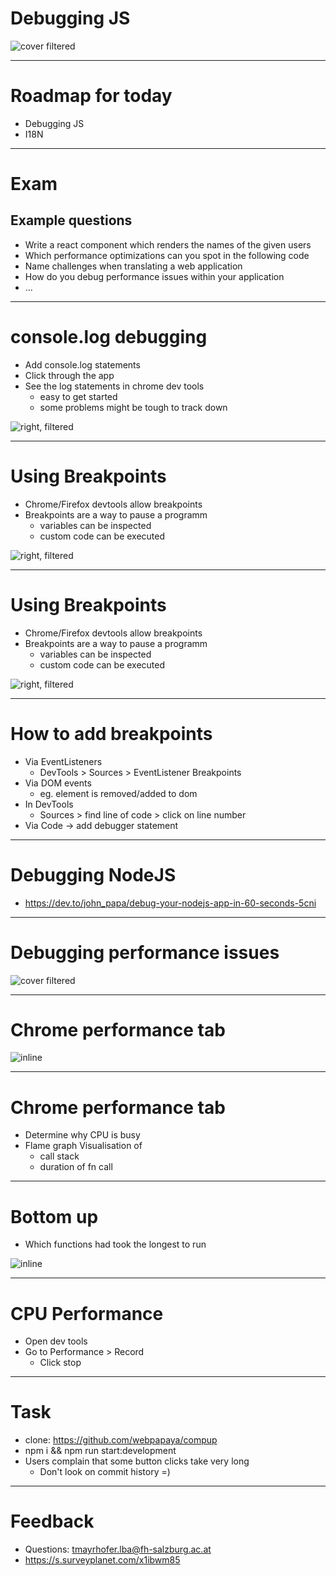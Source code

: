 # Debugging JS

![cover filtered](assets/background_3.jpg)

----

# Roadmap for today

- Debugging JS
- I18N

----

# Exam
## Example questions

- Write a react component which renders the names of the given users
- Which performance optimizations can you spot in the following code
- Name challenges when translating a web application
- How do you debug performance issues within your application
- ...

----

# console.log debugging

- Add console.log statements
- Click through the app
- See the log statements in chrome dev tools
  - easy to get started
  - some problems might be tough to track down

![right, filtered](assets/background_1.jpg)

----

# Using Breakpoints

- Chrome/Firefox devtools allow breakpoints
- Breakpoints are a way to pause a programm
  - variables can be inspected
  - custom code can be executed

![right, filtered](assets/background_2.jpg)

----

# Using Breakpoints

- Chrome/Firefox devtools allow breakpoints
- Breakpoints are a way to pause a programm
  - variables can be inspected
  - custom code can be executed

![right, filtered](assets/background_3.jpg)

----

# How to add breakpoints

- Via EventListeners
  - DevTools > Sources > EventListener Breakpoints
- Via DOM events
  - eg. element is removed/added to dom
- In DevTools
  - Sources > find line of code > click on line number
- Via Code -> add debugger statement

----

# Debugging NodeJS

- <https://dev.to/john_papa/debug-your-nodejs-app-in-60-seconds-5cni>

---

# Debugging performance issues

![cover filtered](assets/background_4.jpg)

----

# Chrome performance tab

![inline](assets/flamegraph.png)

----

# Chrome performance tab

- Determine why CPU is busy
- Flame graph Visualisation of
  - call stack
  - duration of fn call

----

# Bottom up

- Which functions had took the longest to run

![inline](assets/bottom_up.png)

----

# CPU Performance

- Open dev tools
- Go to Performance > Record
  - Click stop

----

# Task

- clone: <https://github.com/webpapaya/compup>
- npm i && npm run start:development
- Users complain that some button clicks take very long
  - Don't look on commit history =)

---

# Feedback

- Questions: tmayrhofer.lba@fh-salzburg.ac.at
- <https://s.surveyplanet.com/x1ibwm85>